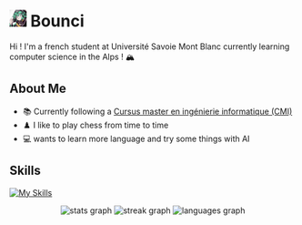 # <img src="pfp.jpg" alt="pfp" width="30"/> Bounci

Hi ! I'm a french student at Université Savoie Mont Blanc currently learning computer science in the Alps ! 🏔️​ 

## About Me
- 📚​ Currently following a [Cursus master en ingénierie informatique (CMI)](https://formations.univ-smb.fr/fr/catalogue/licence-XA/sciences-technologies-sante-STS/cursus-master-en-ingenierie-informatique-KHXGP1NK.html)
- ♟️​ I like to play chess from time to time
- 💻​ wants to learn more language and try some things with AI


## Skills

[![My Skills](https://skillicons.dev/icons?i=py,html,css,js,php)](https://skillicons.dev)



<div align="center">
  <img src="https://github-readme-stats.vercel.app/api?username=Bouncii&hide_title=false&hide_rank=true&show_icons=true&include_all_commits=true&count_private=true&disable_animations=false&theme=react&locale=en&hide_border=false" height="125" alt="stats graph" />
  <img src="https://streak-stats.demolab.com?user=Bouncii&locale=en&mode=daily&theme=react&hide_border=false&border_radius=5" height="125" alt="streak graph" />
  <img src="https://github-readme-stats.vercel.app/api/top-langs?username=Bouncii&locale=en&hide_title=false&layout=compact&card_width=220&langs_count=6&theme=react&hide_border=false" height="125" alt="languages graph" />
</div>

